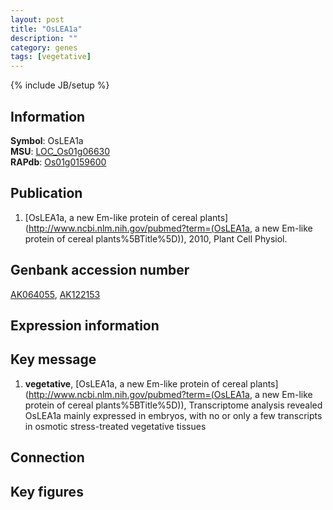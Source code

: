 ```yaml
---
layout: post
title: "OsLEA1a"
description: ""
category: genes
tags: [vegetative]
---
```

{% include JB/setup %}

## Information
__Symbol__: OsLEA1a  
__MSU__: [LOC_Os01g06630](http://rice.plantbiology.msu.edu/cgi-bin/ORF_infopage.cgi?orf=LOC_Os01g06630)  
__RAPdb__: [Os01g0159600](http://rapdb.dna.affrc.go.jp/viewer/gbrowse_details/irgsp1?name=Os01g0159600)  

## Publication
1. [OsLEA1a, a new Em-like protein of cereal plants](http://www.ncbi.nlm.nih.gov/pubmed?term=(OsLEA1a, a new Em-like protein of cereal plants%5BTitle%5D)), 2010, Plant Cell Physiol.

## Genbank accession number
[AK064055](http://www.ncbi.nlm.nih.gov/nuccore/AK064055), [AK122153](http://www.ncbi.nlm.nih.gov/nuccore/AK122153)

## Expression information

## Key message
1. __vegetative__, [OsLEA1a, a new Em-like protein of cereal plants](http://www.ncbi.nlm.nih.gov/pubmed?term=(OsLEA1a, a new Em-like protein of cereal plants%5BTitle%5D)),  Transcriptome analysis revealed OsLEA1a mainly expressed in embryos, with no or only a few transcripts in osmotic stress-treated vegetative tissues

## Connection

## Key figures


